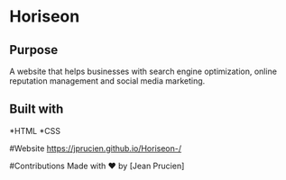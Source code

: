 # Horiseon

## Purpose
A website that helps businesses with search engine optimization, online reputation management and social media marketing. 

## Built with 
*HTML
*CSS

#Website
https://jprucien.github.io/Horiseon-/

#Contributions
Made with ❤️ by [Jean Prucien]
